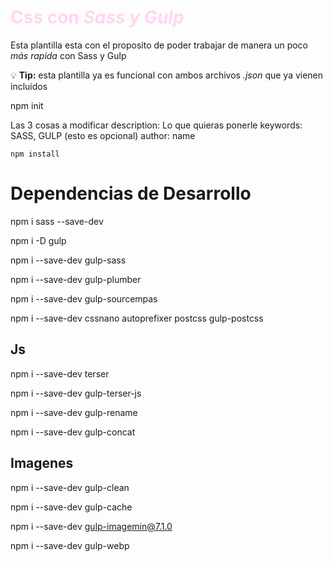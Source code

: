 # <font color="#FFD7F0">Css con *Sass y Gulp*</font>

Esta plantilla esta con el proposito de poder trabajar de manera un poco *más rapida* con Sass y Gulp  

:bulb: **Tip:** esta plantilla ya es funcional con ambos archivos *.json* que ya vienen incluidos 

npm init  

Las 3 cosas a modificar
description: Lo que quieras ponerle
keywords: SASS, GULP (esto es opcional)
author: name

    npm install


# Dependencias de Desarrollo
npm i sass --save-dev

npm i -D gulp

npm i --save-dev gulp-sass

npm i --save-dev gulp-plumber

npm i --save-dev gulp-sourcempas

npm i --save-dev cssnano autoprefixer postcss gulp-postcss

## Js 

npm i --save-dev terser

npm i --save-dev gulp-terser-js

npm i --save-dev gulp-rename

npm i --save-dev gulp-concat

## Imagenes
npm i --save-dev gulp-clean

npm i --save-dev gulp-cache

npm i --save-dev gulp-imagemin@7.1.0

npm i --save-dev gulp-webp
